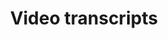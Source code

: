 --- 
title: Video transcripts
hidden: true
intro: 'Find audio and visual transcripts for videos linked from this site.'
versions:
  fpt: '*'
  ghec: '*'
  ghes: '*'
topics:
  - Transcripts
children:
  - transcript-codespaces-your-instant-dev-box-in-the-cloud
  - transcript-using-projects-for-feature-planning
  - transcript-billing-github-consumption-through-an-azure-subscription
---